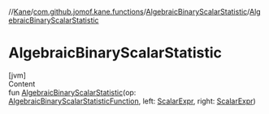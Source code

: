 //[Kane](../../index.md)/[com.github.jomof.kane.functions](../index.md)/[AlgebraicBinaryScalarStatistic](index.md)/[AlgebraicBinaryScalarStatistic](-algebraic-binary-scalar-statistic.md)



# AlgebraicBinaryScalarStatistic  
[jvm]  
Content  
fun [AlgebraicBinaryScalarStatistic](-algebraic-binary-scalar-statistic.md)(op: [AlgebraicBinaryScalarStatisticFunction](../-algebraic-binary-scalar-statistic-function/index.md), left: [ScalarExpr](../../com.github.jomof.kane.impl/-scalar-expr/index.md), right: [ScalarExpr](../../com.github.jomof.kane.impl/-scalar-expr/index.md))  



